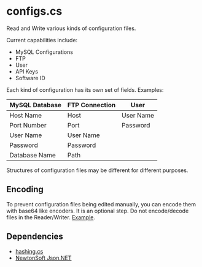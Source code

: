 # configs.cs

Read and Write various kinds of configuration files.


Current capabilities include:

 * MySQL Configurations
 * FTP
 * User
 * API Keys
 * Software ID

Each kind of configuration has its own set of fields. Examples:

| MySQL Database  | FTP Connection | User       |
| --------------- | -------------- | ---------- |
| Host Name       | Host           | User Name  |
| Port Number     | Port           | Password   |
| User Name       | User Name      |            |
| Password        | Password       |            |
| Database Name   | Path           |            |

Structures of configuration files may be different for different purposes.


## Encoding

To prevent configuration files being edited manually, you can encode them with base64 like encoders.
It is an optional step. Do not encode/decode files in the Reader/Writer. [Example](configs.classes/readerwriter/rw_mysql.cs).


## Dependencies

 * [hashing.cs](https://github.com/anytizer/hashing.cs)
 * [NewtonSoft Json.NET](https://www.newtonsoft.com/json)
